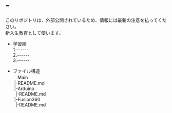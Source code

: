 # -
このリポジトリは、外部公開されているため、情報には最新の注意を払ってください。  
新入生教育として使います。
- 学習順  
1.------  
2.------  
3.------  

- ファイル構造  
　Main  
  &nbsp;|-README.md  
  &nbsp;|-Arduino  
  &nbsp;&nbsp;|-README.md  
  &nbsp;|-Fusion360  
  &nbsp;&nbsp;|-README.md  
